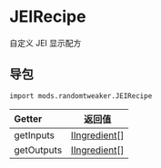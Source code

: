 # JEIRecipe

自定义 JEI 显示配方

## 导包

```zenscript
import mods.randomtweaker.JEIRecipe
```

| Getter | 返回值 |
|:---- | ---- |
| getInputs | [IIngredient[]](https://docs.blamejared.com/1.12/en/Vanilla/Variable_Types/IIngredient/) |
| getOutputs | [IIngredient[]](https://docs.blamejared.com/1.12/en/Vanilla/Variable_Types/IIngredient/) |
